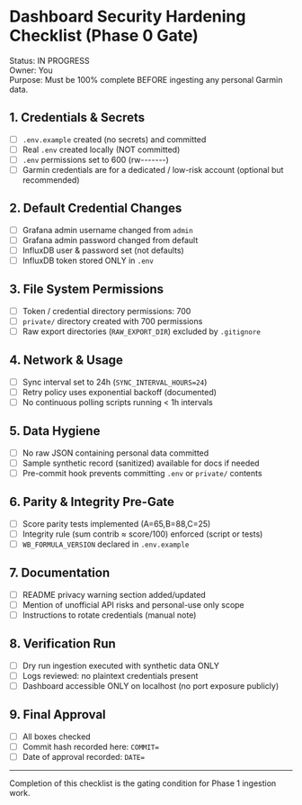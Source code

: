 # Dashboard Security Hardening Checklist (Phase 0 Gate)

Status: IN PROGRESS  
Owner: You  
Purpose: Must be 100% complete BEFORE ingesting any personal Garmin data.

## 1. Credentials & Secrets
- [ ] `.env.example` created (no secrets) and committed
- [ ] Real `.env` created locally (NOT committed)
- [ ] `.env` permissions set to 600 (rw-------)
- [ ] Garmin credentials are for a dedicated / low-risk account (optional but recommended)

## 2. Default Credential Changes
- [ ] Grafana admin username changed from `admin`
- [ ] Grafana admin password changed from default
- [ ] InfluxDB user & password set (not defaults)
- [ ] InfluxDB token stored ONLY in `.env`

## 3. File System Permissions
- [ ] Token / credential directory permissions: 700
- [ ] `private/` directory created with 700 permissions
- [ ] Raw export directories (`RAW_EXPORT_DIR`) excluded by `.gitignore`

## 4. Network & Usage
- [ ] Sync interval set to 24h (`SYNC_INTERVAL_HOURS=24`)
- [ ] Retry policy uses exponential backoff (documented)
- [ ] No continuous polling scripts running < 1h intervals

## 5. Data Hygiene
- [ ] No raw JSON containing personal data committed
- [ ] Sample synthetic record (sanitized) available for docs if needed
- [ ] Pre-commit hook prevents committing `.env` or `private/` contents

## 6. Parity & Integrity Pre-Gate
- [ ] Score parity tests implemented (A=65,B=88,C=25)
- [ ] Integrity rule (sum contrib ≈ score/100) enforced (script or tests)
- [ ] `WB_FORMULA_VERSION` declared in `.env.example`

## 7. Documentation
- [ ] README privacy warning section added/updated
- [ ] Mention of unofficial API risks and personal-use only scope
- [ ] Instructions to rotate credentials (manual note)

## 8. Verification Run
- [ ] Dry run ingestion executed with synthetic data ONLY
- [ ] Logs reviewed: no plaintext credentials present
- [ ] Dashboard accessible ONLY on localhost (no port exposure publicly)

## 9. Final Approval
- [ ] All boxes checked
- [ ] Commit hash recorded here: `COMMIT=`
- [ ] Date of approval recorded: `DATE=`

---
Completion of this checklist is the gating condition for Phase 1 ingestion work.
